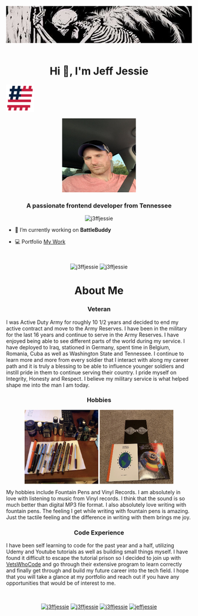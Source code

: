 <header><img src="https://github.com/J3ffJessie/J3ffJessie/blob/master/banner.jpeg" alt="Banner Image" width="100%" height="100px"></header>
<h1 align="center">Hi 👋, I'm Jeff Jessie</h1>
<p align="left"><img src="https://github.com/J3ffJessie/J3ffJessie/blob/master/VWC.png" alt="USA Hashflag" width= 75px height=75px/></p>
<p align="center"><img src="https://github.com/J3ffJessie/J3ffJessie/blob/master/profile.jpeg"alt="Profile Photo" width=200px height=200px/></p>
<h3 align="center">A passionate frontend developer from Tennessee</h3>

<p align="center">
<img src="https://komarev.com/ghpvc/?username=j3ffjessie" alt="j3ffjessie" />
</p>

- 🔭 I’m currently working on **BattleBuddy**

- :computer: Portfolio
<a href="https://j3ffjessie.github.io">My Work</a>


<br>

<p align="center">
<img src="https://github-readme-stats.vercel.app/api/top-langs/?username=j3ffjessie&layout=compact&hide=html" alt="j3ffjessie" />

<img src="https://github-readme-stats.vercel.app/api?username=j3ffjessie&show_icons=true" alt="j3ffjessie" />
</p>

<h1 align="center">About Me</h1>
<h3 align="center">Veteran</h3>
<p align="left">I was Active Duty Army for roughly 10 1/2 years and decided to end my active contract and move to the Army Reserves. I have been in the military for the last 16 years and continue to serve in the Army Reserves. I have enjoyed being able to see different parts of the world during my service.  I have deployed to Iraq, stationed in Germany, spent time in Belgium, Romania, Cuba as well as Washington State and Tennessee.  I continue to learn more and more from every soldier that I interact with along my career path and it is truly a blessing to be able to influence younger soldiers and instill pride in them to continue serving their country.  I pride myself on Integrity, Honesty and Respect.  I believe my military service is what helped shape me into the man I am today.</p>

<h3 align="center">Hobbies</h3>
<p align="center">
<img align="center" src="https://github.com/J3ffJessie/J3ffJessie/blob/master/pens.jpeg" alt="Fountain Pens" width=200px height=200px/>
<img align="center" src="https://github.com/J3ffJessie/J3ffJessie/blob/master/vinyl.jpeg" alt="Vinyl Records" width=200px height=200px/>
</p>

<p align="left"> My hobbies include Fountain Pens and Vinyl Records.  I am absolutely in love with listening to music from Vinyl records.  I think that the sound is so much better than digital MP3 file format. I also absolutely love writing with fountain pens.  The feeling I get while writing with fountain pens is amazing.  Just the tactile feeling and the difference in writing with them brings me joy. </p>

<h3 align="center">Code Experience</h3>

<p>I have been self learning to code for the past year and a half, utilizing Udemy and Youtube tutorials as well as building small things myself.  I have found it difficult to escape the tutorial prison so I decided to join up with <a href="https://www.vetswhocode.io">VetsWhoCode</a> and go through their extensive program to learn correctly and finally get through and build my future career into the tech field.  I hope that you will take a glance at my portfolio and reach out if you have any opportunities that would be of interest to me. </p>



<br>

<p align="center"> 
<a href=https://codepen.io/j3ffjessie target="blank"><img align="center" src=https://cdn.jsdelivr.net/npm/simple-icons@3.0.1/icons/codepen.svg alt="j3ffjessie" height="20" width="20" /></a>
<a href=https://dev.to/j3ffjessie target="blank"><img align="center" src=https://cdn.jsdelivr.net/npm/simple-icons@3.0.1/icons/dev-dot-to.svg alt="j3ffjessie" height="20" width="20" /></a>
<a href=https://twitter.com/j3ffjessie target="blank"><img align="center" src=https://cdn.jsdelivr.net/npm/simple-icons@3.0.1/icons/twitter.svg alt="j3ffjessie" height="20" width="20" /></a>
<a href=https://linkedin.com/in/jeffjessie target="blank"><img align="center" src=https://cdn.jsdelivr.net/npm/simple-icons@3.0.1/icons/linkedin.svg alt="jeffjessie" height="20" width="20" /></a>

</p>
